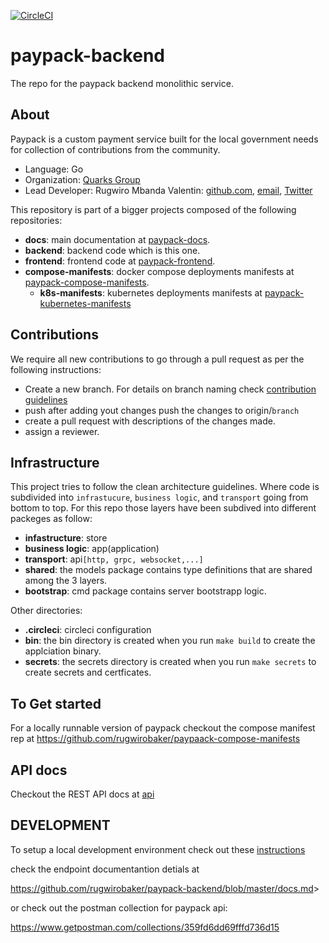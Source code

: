 [![CircleCI](https://circleci.com/gh/rugwirobaker/paypack-backend.svg?style=shield&circle-token=6f5aa06254f06fbeccf22a77d54ee272b197fbd8)](https://circleci.com/gh/rugwirobaker/paypack-backend)

# paypack-backend

The repo for the paypack backend monolithic service.

## About

Paypack is a custom payment service built for the local government needs for collection of contributions from the community.

* Language: Go
* Organization: [Quarks Group]()
* Lead Developer: Rugwiro Mbanda Valentin: [github.com](https://github.com/rugwirobaker/), [email](rugwiorbaker@gmail.com), [Twitter](https://twitter.com/acodechef)

 This repository is part of a bigger projects composed of the following repositories:

* **docs**: main documentation at [paypack-docs](https://github.com/rugwirobaker/paypack-docs).
* **backend**: backend code which is this one.
* **frontend**: frontend code at [paypack-frontend](https://github.com/rugwirobaker/paypack-frontend).
* **compose-manifests**: docker compose deployments manifests at [paypack-compose-manifests](https://github.com/rugwirobaker/paypack-compose-manifests).
  * **k8s-manifests**:  kubernetes deployments manifests at [paypack-kubernetes-manifests](https://github.com/rugwirobaker/paypack-kubernetes-manifests)

## Contributions

 We require all new contributions to go through a pull request as per the following instructions:

* Create a new branch. For details on branch naming check [contribution guidelines](CONTRIBUTORS.md)
* push after adding yout changes push the changes to origin/`branch`
* create a pull request with descriptions of the changes made.
* assign a reviewer.

## Infrastructure

This project tries to follow the clean architecture guidelines. Where code is subdivided into `infrastucure`, `business logic`, and `transport` going from bottom to top. For this repo those layers have been  subdived into different packeges as follow:

* **infastructure**: store
* **business logic**: app(application)
* **transport**: api`[http, grpc, websocket,...]`
* **shared**: the models package contains type definitions that are shared among the 3 layers.
* **bootstrap**: cmd package contains server bootstrapp logic.

Other directories:

* **.circleci**: circleci configuration
* **bin**: the bin directory is created when you run `make build` to create the applciation binary.
* **secrets**: the secrets directory is created when you run `make secrets` to create secrets and certficates.

## To Get started

 For a locally runnable version of paypack checkout the compose manifest rep at  <https://github.com/rugwirobaker/paypaack-compose-manifests>

## API docs

 Checkout the REST API docs at [api](api.docs.md)

## DEVELOPMENT

 To setup a local development environment check out these [instructions](DEVELOPMENT.md)

 check the endpoint documentantion detials at

 <https://github.com/rugwirobaker/paypack-backend/blob/master/docs.md>>

 or check out the postman collection for paypack api:

<https://www.getpostman.com/collections/359fd6dd69fffd736d15>
